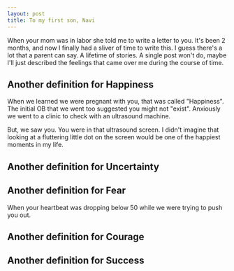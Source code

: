 ```yaml
---
layout: post
title: To my first son, Navi
---
```


When your mom was in labor she told me to write a letter to you. It's been 2 months, and now I finally had a sliver of time to write this. I guess there's a lot that a parent can say. A lifetime of stories. A single post won't do, maybe I'll just described the feelings that came over me during the course of time.

Another definition for Happiness 
---

When we learned we were pregnant with you, that was called "Happiness". The initial OB that we went too suggested you might not "exist". Anxiously we went to a clinic to check with an ultrasound machine. 

<ultrasound image>

But, we saw you. You were in that ultrasound screen. I didn't imagine that looking at a fluttering little dot on the screen would be one of the happiest moments in my life.

Another definition for Uncertainty
---


Another definition for Fear
---

When your heartbeat was dropping below 50 while we were trying to push you out.

Another definition for Courage
---


Another definition for Success
---


